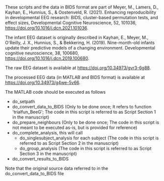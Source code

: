 These scripts and the data in BIDS format are part of Meyer, M., Lamers, D., Kayhan,
E., Hunnius, S., & Oostenveld, R. (2021). Enhancing reproducibility in developmental
EEG research: BIDS, cluster-based permutation tests, and effect sizes, Developmental 
Cognitive Neuroscience, 52, 101036, https://doi.org/10.1016/j.dcn.2021.101036.

The infant EEG dataset is originally described in Kayhan, E., Meyer, M., O'Reilly,
J. X., Hunnius, S., & Bekkering, H. (2019). Nine-month-old infants update their
predictive models of a changing environment. Developmental cognitive neuroscience,
38, 100680, https://doi.org/10.1016/j.dcn.2019.100680.

The raw EEG dataset is available at https://doi.org/10.34973/gvr3-6g88.

The processed EEG data (in MATLAB and BIDS format) is available at https://doi.org/10.34973/g4we-5v66.

The MATLAB code should be executed as follows

- do_setpath
- do_convert_data_to_BIDS (Only to be done once; It refers to function 'trialfun_BeeG'; The code in this script is referred to as Script Section 1 in the manuscript)
- do_prepare_neighbours   (Only to be done once; The code in this script is not meant to be executed as-is, but is provided for reference)
- do_complete_analysis, this will call
  - do_singlesubject_analysis for each subject (The code in this script is referred to as Script Section 2 in the manuscript)
  - do_group_analysis (The code in this script is referred to as Script Section 3 in the manuscript)
- do_convert_results_to_BIDS

Note that the original source data referred to in the do_convert_data_to_BIDS file 
